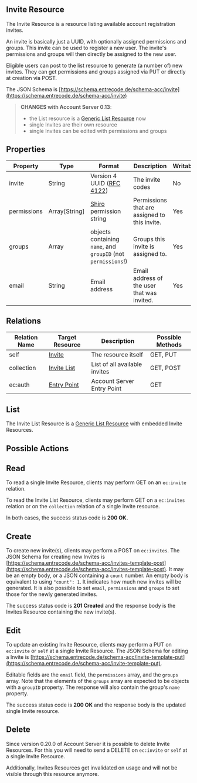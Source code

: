 ## Invite Resource

The Invite Resource is a resource listing available account registration invites.

An invite is basically just a UUID, with optionally assigned permissions and groups. 
This invite can be used to register a new user. The invite's permissions and groups will then directly be assigned to the new user.

Eligible users can post to the list resource to generate (a number of) new invites. They can get permissions and groups assigned via PUT or directly at creation via POST.

The JSON Schema is [https://schema.entrecode.de/schema-acc/invite](https://schema.entrecode.de/schema-acc/invite)

> **CHANGES with Account Server 0.13**:
> 
> - the List resource is a [Generic List Resource](/#generic-list-resources) now
> - single Invites are their own resource
> - single Invites can be edited with permissions and groups

## Properties

| Property | Type | Format | Description | Writable |
|----------|------|--------|-------------|----------|
| invite| String | Version 4 UUID ([RFC 4122](http://tools.ietf.org/html/rfc4122))| The invite codes | No |
|permissions   |Array[String]|[Shiro](https://www.npmjs.com/package/shiro-trie) permission string|Permissions that are assigned to this invite. |Yes|
|groups        |Array|objects containing `name`, and `groupID` (not `permissions`!)| Groups this invite is assigned to. | Yes|
|email         |String|Email address|Email address of the user that was invited. | Yes |


## Relations

| Relation Name | Target Resource | Description |Possible Methods |
|---------------|-----------------|-------------|-----------------|
| self          | [Invite](#)| The resource itself | GET, PUT |
| collection    | [Invite List](#list)| List of all available invites | GET, POST |
| ec:auth       | [Entry Point](./auth/#entry-point)| Account Server Entry Point | GET |

## List

The Invite List Resource is a [Generic List Resource](/#generic-list-resources) with embedded Invite Resources.


## Possible Actions

## Read

To read a single Invite Resource, clients may perform GET on an `ec:invite` relation.

To read the Invite List Resource, clients may perform GET on a `ec:invites` relation or on the `collection` relation of a single Invite resource.

In both cases, the success status code is **200 OK.**

## Create

To create new invite(s), clients may perform a POST on `ec:invites`. The JSON Schema for creating new Invites is [https://schema.entrecode.de/schema-acc/invites-template-post](https://schema.entrecode.de/schema-acc/invites-template-post). It may be an empty body, or a JSON containing a `count` number. An empty body is equivalent to using `"count": 1`. It indicates how much new invites will be generated. It is also possible to set `email`, `permissions` and `groups` to set those for the newly generated invites.

The success status code is **201 Created** and the response body is the Invites Resource containing the new invite(s).

## Edit

To update an existing Invite Resource, clients may perform a PUT on `ec:invite` or `self` at a single Invite Resource. The JSON Schema for editing a Invite is [https://schema.entrecode.de/schema-acc/invite-template-put](https://schema.entrecode.de/schema-acc/invite-template-put). 

Editable fields are the `email` field, the `permissions` array, and the `groups` array. Note that the elements of the `groups` array are expected to be objects with a `groupID` property. The response will also contain the group's `name` property.

The success status code is **200 OK** and the response body is the updated single Invite resource.

## Delete

Since version 0.20.0 of Account Server it is possible to delete Invite Resources. For this you will need to send a DELETE on `ec:invite` or `self` at a single Invite Resource.

Additionally, Invites Resources get invalidated on usage and will not be visible through this resource anymore.

